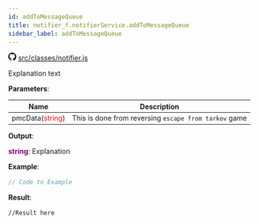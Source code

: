 ```yaml
---
id: addToMessageQueue
title: notifier_f.notifierService.addToMessageQueue
sidebar_label: addToMessageQueue
---
```

![](/img/github.png) [src/classes/notifier.js](https://github.com/TrustedSourceLeaks/LeakedServer/blob/master/src/classes/notifier.js#L31)

Explanation text

**Parameters**:

Name  |   Description 
----------- |   -----------
pmcData(<font color="red">string</font>)  |   This is done from reversing `escape from tarkov` game


**Output**:

**<font color="purple">string</font>**: Explanation


**Example**:
```js
// Code to Example
```

**Result**:
```
//Result here
```